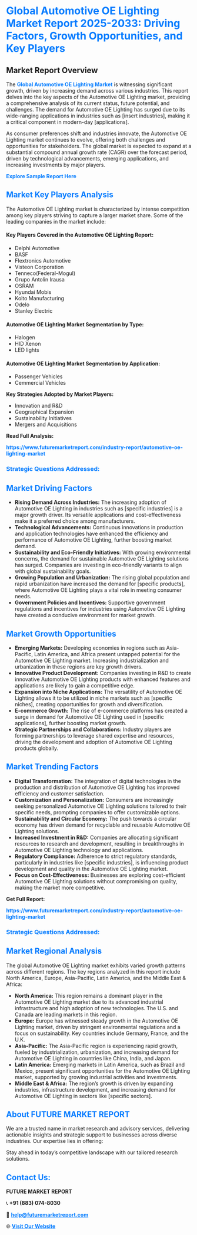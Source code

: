 <h1 style="color: #007BFF;">Global Automotive OE Lighting Market Report 2025-2033: Driving Factors, Growth Opportunities, and Key Players</h1>

<section id="overview">
<h2>Market Report Overview</h2>
<p>The <a href="https://www.futuremarketreport.com/industry-report/automotive-oe-lighting-market" style="color: #007BFF; text-decoration: none;"><strong>Global Automotive OE Lighting Market</strong></a> is witnessing significant growth, driven by increasing demand across various industries. This report delves into the key aspects of the Automotive OE Lighting market, providing a comprehensive analysis of its current status, future potential, and challenges. The demand for Automotive OE Lighting has surged due to its wide-ranging applications in industries such as [insert industries], making it a critical component in modern-day [applications].</p>
<p>As consumer preferences shift and industries innovate, the Automotive OE Lighting market continues to evolve, offering both challenges and opportunities for stakeholders. The global market is expected to expand at a substantial compound annual growth rate (CAGR) over the forecast period, driven by technological advancements, emerging applications, and increasing investments by major players.</p>
</section>

<section id="overview">
<p><a href="https://www.futuremarketreport.com/request-sample/reportId=42405" style="color: #007BFF; text-decoration: none;"><strong>Explore Sample Report Here</strong></a></p>
</section>

<section id="key-players">
<h2 style="color: #007BFF;">Market Key Players Analysis</h2>
<p>The Automotive OE Lighting market is characterized by intense competition among key players striving to capture a larger market share. Some of the leading companies in the market include:</p>
<h4>Key Players Covered in the Automotive OE Lighting Report:</h4>
<ul><li>Delphi Automotive</li><li>BASF</li><li>Flextronics Automotive</li><li>Visteon Corporation</li><li>Tenneco(Federal-Mogul)</li><li>Grupo Antolin Irausa</li><li>OSRAM</li><li>Hyundai Mobis</li><li>Koito Manufacturing</li><li>Odelo</li><li>Stanley Electric</li></ul>
<h4>Automotive OE Lighting Market Segmentation by Type:</h4>
<ul><li>Halogen</li><li>HID Xenon</li><li>LED lights</li></ul>

<h4>Automotive OE Lighting Market Segmentation by Application:</h4>
<ul><li>Passenger Vehicles</li><li>Cemmercial Vehicles</li></ul>
<p><strong>Key Strategies Adopted by Market Players:</strong></p>
<ul>
<li>Innovation and R&D</li>
<li>Geographical Expansion</li>
<li>Sustainability Initiatives</li>
<li>Mergers and Acquisitions</li>
</ul>
</section>

<section>
<p><strong>Read Full Analysis: </strong></p><a href="https://www.futuremarketreport.com/industry-report/automotive-oe-lighting-market" style="color: #007BFF; text-decoration: none;"><strong>https://www.futuremarketreport.com/industry-report/automotive-oe-lighting-market</strong></a>
<h3 style="color: #007BFF;">Strategic Questions Addressed:</h3>
</section>

<section id="driving-factors">
<h2 style="color: #007BFF;">Market Driving Factors</h2>
<ul>
<li><strong>Rising Demand Across Industries:</strong> The increasing adoption of Automotive OE Lighting in industries such as [specific industries] is a major growth driver. Its versatile applications and cost-effectiveness make it a preferred choice among manufacturers.</li>
<li><strong>Technological Advancements:</strong> Continuous innovations in production and application technologies have enhanced the efficiency and performance of Automotive OE Lighting, further boosting market demand.</li>
<li><strong>Sustainability and Eco-Friendly Initiatives:</strong> With growing environmental concerns, the demand for sustainable Automotive OE Lighting solutions has surged. Companies are investing in eco-friendly variants to align with global sustainability goals.</li>
<li><strong>Growing Population and Urbanization:</strong> The rising global population and rapid urbanization have increased the demand for [specific products], where Automotive OE Lighting plays a vital role in meeting consumer needs.</li>
<li><strong>Government Policies and Incentives:</strong> Supportive government regulations and incentives for industries using Automotive OE Lighting have created a conducive environment for market growth.</li>
</ul>
</section>

<section id="growth-opportunities">
<h2 style="color: #007BFF;">Market Growth Opportunities</h2>
<ul>
<li><strong>Emerging Markets:</strong> Developing economies in regions such as Asia-Pacific, Latin America, and Africa present untapped potential for the Automotive OE Lighting market. Increasing industrialization and urbanization in these regions are key growth drivers.</li>
<li><strong>Innovative Product Development:</strong> Companies investing in R&D to create innovative Automotive OE Lighting products with enhanced features and applications are likely to gain a competitive edge.</li>
<li><strong>Expansion into Niche Applications:</strong> The versatility of Automotive OE Lighting allows it to be utilized in niche markets such as [specific niches], creating opportunities for growth and diversification.</li>
<li><strong>E-commerce Growth:</strong> The rise of e-commerce platforms has created a surge in demand for Automotive OE Lighting used in [specific applications], further boosting market growth.</li>
<li><strong>Strategic Partnerships and Collaborations:</strong> Industry players are forming partnerships to leverage shared expertise and resources, driving the development and adoption of Automotive OE Lighting products globally.</li>
</ul>
</section>

<section id="trending-factors">
<h2 style="color: #007BFF;">Market Trending Factors</h2>
<ul>
<li><strong>Digital Transformation:</strong> The integration of digital technologies in the production and distribution of Automotive OE Lighting has improved efficiency and customer satisfaction.</li>
<li><strong>Customization and Personalization:</strong> Consumers are increasingly seeking personalized Automotive OE Lighting solutions tailored to their specific needs, prompting companies to offer customizable options.</li>
<li><strong>Sustainability and Circular Economy:</strong> The push towards a circular economy has driven demand for recyclable and reusable Automotive OE Lighting solutions.</li>
<li><strong>Increased Investment in R&D:</strong> Companies are allocating significant resources to research and development, resulting in breakthroughs in Automotive OE Lighting technology and applications.</li>
<li><strong>Regulatory Compliance:</strong> Adherence to strict regulatory standards, particularly in industries like [specific industries], is influencing product development and quality in the Automotive OE Lighting market.</li>
<li><strong>Focus on Cost-Effectiveness:</strong> Businesses are exploring cost-efficient Automotive OE Lighting solutions without compromising on quality, making the market more competitive.</li>
</ul>
</section>

<section>
<p><strong>Get Full Report: </strong></p><a href="https://www.futuremarketreport.com/industry-report/automotive-oe-lighting-market" style="color: #007BFF; text-decoration: none;"><strong>https://www.futuremarketreport.com/industry-report/automotive-oe-lighting-market</strong></a>
<h3 style="color: #007BFF;">Strategic Questions Addressed:</h3>
</section>


<section id="regional-analysis">
<h2 style="color: #007BFF;">Market Regional Analysis</h2>
<p>The global Automotive OE Lighting market exhibits varied growth patterns across different regions. The key regions analyzed in this report include North America, Europe, Asia-Pacific, Latin America, and the Middle East & Africa:</p>
<ul>
<li><strong>North America:</strong> This region remains a dominant player in the Automotive OE Lighting market due to its advanced industrial infrastructure and high adoption of new technologies. The U.S. and Canada are leading markets in this region.</li>
<li><strong>Europe:</strong> Europe has witnessed steady growth in the Automotive OE Lighting market, driven by stringent environmental regulations and a focus on sustainability. Key countries include Germany, France, and the U.K.</li>
<li><strong>Asia-Pacific:</strong> The Asia-Pacific region is experiencing rapid growth, fueled by industrialization, urbanization, and increasing demand for Automotive OE Lighting in countries like China, India, and Japan.</li>
<li><strong>Latin America:</strong> Emerging markets in Latin America, such as Brazil and Mexico, present significant opportunities for the Automotive OE Lighting market, supported by growing industrial activities and investments.</li>
<li><strong>Middle East & Africa:</strong> The region’s growth is driven by expanding industries, infrastructure development, and increasing demand for Automotive OE Lighting in sectors like [specific sectors].</li>
</ul>
</section>

<footer>
<h2 style="color: #007BFF;">About FUTURE MARKET REPORT</h2>
<p>We are a trusted name in market research and advisory services, delivering actionable insights and strategic support to businesses across diverse industries. Our expertise lies in offering:</p>

<p>Stay ahead in today’s competitive landscape with our tailored research solutions.</p>

<h2 style="color: #007BFF;">Contact Us:</h2>
<p><strong>FUTURE MARKET REPORT</strong></p>
<p>📞 <strong>+91 (883) 074-8030</strong></p>
<p>📧 <strong><a href="mailto:help@futuremarketreport.com" style="color: #007BFF;">help@futuremarketreport.com</a></strong></p>
<p>🌐 <strong><a href="https://www.futuremarketreport.com/" style="color: #007BFF;">Visit Our Website</a></strong></p>
</footer>